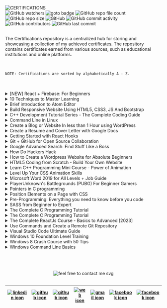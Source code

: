 <img loading="lazy" src="https://readme-typing-svg.demolab.com?font=Poppins&weight=700&size=24&duration=1&pause=1&color=EB008B&center=true&vCenter=true&repeat=false&width=195&height=40&lines=CERTIFICATIONS" alt="CERTIFICATIONS" />

<!-- repository summary badges start -->
<div>
    <img alt="GitHub watchers" src="https://img.shields.io/github/watchers/montasim/certifications?&labelColor=EB008B&color=00B8B5">
    <img alt="goto badge" src="https://img.shields.io/github/search/montasim/certifications/goto?&labelColor=EB008B&color=00B8B5">
    <img alt="GitHub repo file count" src="https://img.shields.io/github/directory-file-count/montasim/certifications?&labelColor=EB008B&color=00B8B5">
    <img alt="GitHub repo size" src="https://img.shields.io/github/repo-size/montasim/certifications?&labelColor=EB008B&color=00B8B5">
    <img alt="GitHub" src="https://img.shields.io/github/license/montasim/certifications?&labelColor=EB008B&color=00B8B5">
    <img alt="GitHub commit activity" src="https://img.shields.io/github/commit-activity/w/montasim/certifications?&labelColor=EB008B&color=00B8B5">
    <img alt="GitHub contributors" src="https://img.shields.io/github/contributors/montasim/certifications?&labelColor=EB008B&color=00B8B5">
    <img alt="GitHub last commit" src="https://img.shields.io/github/last-commit/montasim/certifications?&labelColor=EB008B&color=00B8B5">
</div>
<!-- repository summary badges end -->

<br/>

The Certifications repository is a centralized hub for storing and showcasing a collection of my achieved certificates. The repository contains certificates earned from various sources, such as educational institutions and online platforms.

<br/>

```
NOTE: Certifications are sorted by alphabetically A - Z.
```

<br/>
<br/>

<details>
    <summary> [NEW] React + Firebase: For Beginners </summary>
    <br/>
    <a href="https://www.udemy.com/certificate/UC-96cee3e4-f458-4cc6-95ef-045d158c361c/">
        <img loading="lazy" alt="[NEW] React + Firebase: For Beginners" src="https://udemy-certificate.s3.amazonaws.com/image/UC-96cee3e4-f458-4cc6-95ef-045d158c361c.jpg?v=1659991070000" />
    </a>
</details>

<details>
    <summary> 10 Techniques to Master Learning </summary>
    <br/>
    <a href="https://www.udemy.com/certificate/UC-P6XOGWBR/">
        <img loading="lazy" alt="10 Techniques to Master Learning" src="https://udemy-certificate.s3.amazonaws.com/image/UC-P6XOGWBR.jpg?v=1554827361000" />
    </a>
</details>

<details>
    <summary> Brief introduction to Atom Editor </summary>
    <br/>
    <a href="https://www.udemy.com/certificate/UC-MCFQ597O/">
        <img loading="lazy" alt="Brief introduction to Atom Editor" src="https://udemy-certificate.s3.amazonaws.com/image/UC-MCFQ597O.jpg?v=1554827203000" />
    </a>
</details>

<details>
    <summary> Build Responsive Website Using HTML5, CSS3, JS And Bootstrap </summary>
    <br/>
    <a href="https://www.udemy.com/certificate/UC-381b6029-d2a1-4600-98e1-42326f5eb8dc/">
        <img loading="lazy" alt="Build Responsive Website Using HTML5, CSS3, JS And Bootstrap" src="https://udemy-certificate.s3.amazonaws.com/image/UC-381b6029-d2a1-4600-98e1-42326f5eb8dc.jpg?v=1659988187000" />
    </a>
</details>

<details>
    <summary> C++ Development Tutorial Series - The Complete Coding Guide </summary>
    <br/>
    <a href="https://www.udemy.com/certificate/UC-4c1e3560-c268-4c37-87c3-b3e1235b67f2/">
        <img loading="lazy" alt="C++ Development Tutorial Series - The Complete Coding Guide" src="https://udemy-certificate.s3.amazonaws.com/image/UC-4c1e3560-c268-4c37-87c3-b3e1235b67f2.jpg?v=1597641845000" />
    </a>
</details>

<details>
    <summary> Command Line in Linux </summary>
    <br/>
    <a href="https://www.coursera.org/account/accomplishments/verify/CC7F3ETBKK8U">
        <img loading="lazy" alt="Command Line in Linux" src="https://s3.amazonaws.com/coursera_assets/meta_images/generated/CERTIFICATE_LANDING_PAGE/CERTIFICATE_LANDING_PAGE~CC7F3ETBKK8U/CERTIFICATE_LANDING_PAGE~CC7F3ETBKK8U.jpeg" />
    </a>
</details>

<details>
    <summary> Create a Blog or Website In less than 1 Hour using WordPress </summary>
    <br/>
    <a href="https://www.udemy.com/certificate/UC-23f07a27-808f-4f1b-adf7-5a1f2f6567a9/">
        <img loading="lazy" alt="Create a Blog or Website In less than 1 Hour using WordPress" src="https://udemy-certificate.s3.amazonaws.com/image/UC-23f07a27-808f-4f1b-adf7-5a1f2f6567a9.jpg?v=1659985251000" />
    </a>
</details>

<details>
    <summary> Create a Resume and Cover Letter with Google Docs </summary>
    <br/>
    <a href="https://www.coursera.org/account/accomplishments/verify/WHYQWEQVH7XH">
        <img loading="lazy" alt="Create a Resume and Cover Letter with Google Docs" src="https://s3.amazonaws.com/coursera_assets/meta_images/generated/CERTIFICATE_LANDING_PAGE/CERTIFICATE_LANDING_PAGE~WHYQWEQVH7XH/CERTIFICATE_LANDING_PAGE~WHYQWEQVH7XH.jpeg" />
    </a>
</details>

<details>
    <summary> Getting Started with React Hooks </summary>
    <br/>
    <a href="https://www.udemy.com/certificate/UC-81a2e505-c03f-4bc4-9bd6-d172cf94ae3d/">
        <img loading="lazy" alt="Getting Started with React Hooks" src="https://udemy-certificate.s3.amazonaws.com/image/UC-81a2e505-c03f-4bc4-9bd6-d172cf94ae3d.jpg?v=1659990609000" />
    </a>
</details>

<details>
    <summary> Git + GitHub for Open Source Collaboration </summary>
    <br/>
    <a href="https://www.coursera.org/account/accomplishments/verify/5XKX3V74MZA6">
        <img loading="lazy" alt="Git + GitHub for Open Source Collaboration" src="./media/images/Git%20+%20GitHub%20for%20Open%20Source%20Collaboration.png" />
    </a>
</details>

<details>
    <summary> Google Advanced Search: Find Stuff Like a Boss </summary>
    <br/>
    <a href="https://www.udemy.com/certificate/UC-FAMM35IA/">
        <img loading="lazy" alt="Google Advanced Search: Find Stuff Like a Boss" src="https://udemy-certificate.s3.amazonaws.com/image/UC-FAMM35IA.jpg?v=1554827417000" />
    </a>
</details>

<details>
    <summary> How Do Hackers Hack </summary>
    <br/>
    <a href="https://www.udemy.com/certificate/UC-324R064H/">
        <img loading="lazy" alt="How Do Hackers Hack" src="https://udemy-certificate.s3.amazonaws.com/image/UC-324R064H.jpg?v=1552684976000" />
    </a>
</details>

<details>
    <summary> How to Create a Wordpress Website for Absolute Beginners  </summary>
    <br/>
    <a href="https://www.udemy.com/certificate/UC-SF48M5NL/">
        <img loading="lazy" alt="How to Create a Wordpress Website for Absolute Beginners" src="https://udemy-certificate.s3.amazonaws.com/image/UC-SF48M5NL.jpg?v=1554998272000" />
    </a>
</details>

<details>
    <summary> HTML5 Coding from Scratch - Build Your Own Website  </summary>
    <br/>
    <a href="https://www.udemy.com/certificate/UC-77OW1SDX/">
        <img loading="lazy" alt="HTML5 Coding from Scratch - Build Your Own Website" src="https://udemy-certificate.s3.amazonaws.com/image/UC-77OW1SDX.jpg?v=1566886948000" />
    </a>
</details>

<details>
    <summary> Learn C++ Programming Mini Course - Power of Animation  </summary>
    <br/>
    <a href="https://www.udemy.com/certificate/UC-57c8fb24-5d8a-450b-9001-76c2dfac993b/">
        <img loading="lazy" alt="Learn C++ Programming Mini Course - Power of Animation" src="https://udemy-certificate.s3.amazonaws.com/image/UC-57c8fb24-5d8a-450b-9001-76c2dfac993b.jpg?v=1580715682000" />
    </a>
</details>

<details>
    <summary> Level Up Your CSS Animation Skills  </summary>
    <br/>
    <a href="https://www.udemy.com/certificate/UC-76d371fa-22a3-445c-8546-6b8ae7c922dc/">
        <img loading="lazy" alt="Level Up Your CSS Animation Skills" src="https://udemy-certificate.s3.amazonaws.com/image/UC-76d371fa-22a3-445c-8546-6b8ae7c922dc.jpg?v=1659969985000" />
    </a>
</details>

<details>
    <summary> Microsoft Word 2019 for All Levels + Job Guide </summary>
    <br/>
    <a href="https://www.udemy.com/certificate/UC-2ccd8e88-6566-41f4-9f50-739c6b713168/">
        <img loading="lazy" alt="Microsoft Word 2019 for All Levels + Job Guide" src="https://udemy-certificate.s3.amazonaws.com/image/UC-2ccd8e88-6566-41f4-9f50-739c6b713168.jpg?v=1659985796000" />
    </a>
</details>

<details>
    <summary> PlayerUnknown's Battlegrounds (PUBG) For Beginner Gamers </summary>
    <br/>
    <a href="https://www.udemy.com/certificate/UC-X33N0BFS/">
        <img loading="lazy" alt="PlayerUnknown's Battlegrounds (PUBG) For Beginner Gamers" src="https://udemy-certificate.s3.amazonaws.com/image/UC-X33N0BFS.jpg?v=1554827394000" />
    </a>
</details>

<details>
    <summary> Pointers in C programming </summary>
    <br/>
    <a href="https://www.udemy.com/certificate/UC-5B07ZDJN/">
        <img loading="lazy" alt="Pointers in C programming" src="https://udemy-certificate.s3.amazonaws.com/image/UC-5B07ZDJN.jpg?v=1552690222000" />
    </a>
</details>

<details>
    <summary> Position Elements on a Page with CSS </summary>
    <br/>
    <a href="https://www.coursera.org/account/accomplishments/verify/DKL6A3KTYL34">
        <img loading="lazy" alt="Position Elements on a Page with CSS" src="https://s3.amazonaws.com/coursera_assets/meta_images/generated/CERTIFICATE_LANDING_PAGE/CERTIFICATE_LANDING_PAGE~DKL6A3KTYL34/CERTIFICATE_LANDING_PAGE~DKL6A3KTYL34.jpeg" />
    </a>
</details>

<details>
    <summary> Pre-Programming: Everything you need to know before you code </summary>
    <br/>
    <a href="https://www.udemy.com/certificate/UC-FBAGJ85J/">
        <img loading="lazy" alt="Pre-Programming: Everything you need to know before you code" src="https://udemy-certificate.s3.amazonaws.com/image/UC-FBAGJ85J.jpg?v=1567230334000" />
    </a>
</details>

<details>
    <summary> SASS from Beginner to Expert </summary>
    <br/>
    <a href="https://www.udemy.com/certificate/UC-44fae431-fc7f-49e6-947c-3b653a09fed5/">
        <img loading="lazy" alt="SASS from Beginner to Expert" src="https://udemy-certificate.s3.amazonaws.com/image/UC-44fae431-fc7f-49e6-947c-3b653a09fed5.jpg?v=1659983643000" />
    </a>
</details>

<details>
    <summary> The Complete C Programming Tutorial </summary>
    <br/>
    <a href="https://www.udemy.com/certificate/UC-9SJEY17Z/">
        <img loading="lazy" alt="The Complete C Programming Tutorial" src="https://udemy-certificate.s3.amazonaws.com/image/UC-9SJEY17Z.jpg?v=1567232722000" />
    </a>
</details>

<details>
    <summary> The Complete C Programming Tutorial </summary>
    <br/>
    <a href="https://www.udemy.com/certificate/UC-9SJEY17Z/">
        <img loading="lazy" alt="The Complete C Programming Tutorial" src="https://udemy-certificate.s3.amazonaws.com/image/UC-9SJEY17Z.jpg?v=1567232722000" />
    </a>
</details>

<details>
    <summary> The Complete ReactJs Course - Basics to Advanced [2023] </summary>
    <br/>
    <a href="https://www.udemy.com/certificate/UC-0deacdeb-f121-496d-b9ea-b7d7e317c0a9/">
        <img loading="lazy" alt="The Complete ReactJs Course - Basics to Advanced [2023]" src="https://udemy-certificate.s3.amazonaws.com/image/UC-0deacdeb-f121-496d-b9ea-b7d7e317c0a9.jpg?v=1659991758000" />
    </a>
</details>

<details>
    <summary> Use Commands and Create a Remote Git Repository </summary>
    <br/>
    <a href="https://www.coursera.org/account/accomplishments/verify/HHS3XUAFQWZU">
        <img loading="lazy" alt="Use Commands and Create a Remote Git Repository" src="https://s3.amazonaws.com/coursera_assets/meta_images/generated/CERTIFICATE_LANDING_PAGE/CERTIFICATE_LANDING_PAGE~HHS3XUAFQWZU/CERTIFICATE_LANDING_PAGE~HHS3XUAFQWZU.jpeg" />
    </a>
</details>

<details>
    <summary> Visual Studio Code Ultimate Guide </summary>
    <br/>
    <a href="https://www.udemy.com/certificate/UC-f02a5a0b-f3ea-49bb-9951-dcbc6b9aa6e9/">
        <img loading="lazy" alt="Visual Studio Code Ultimate Guide" src="https://udemy-certificate.s3.amazonaws.com/image/UC-f02a5a0b-f3ea-49bb-9951-dcbc6b9aa6e9.jpg?v=1659993678000" />
    </a>
</details>

<details>
    <summary> Windows 10 Foundation Level Training </summary>
    <br/>
    <a href="https://www.udemy.com/certificate/UC-O8BLSDIZ/">
        <img loading="lazy" alt="Windows 10 Foundation Level Training" src="https://udemy-certificate.s3.amazonaws.com/image/UC-O8BLSDIZ.jpg?v=1554827423000" />
    </a>
</details>

<details>
    <summary> Windows 8 Crash Course with 50 Tips </summary>
    <br/>
    <a href="https://www.udemy.com/certificate/UC-J5SKU2AK/">
        <img loading="lazy" alt="Windows 8 Crash Course with 50 Tips" src="https://udemy-certificate.s3.amazonaws.com/image/UC-J5SKU2AK.jpg?v=1554827142000" />
    </a>
</details>

<details>
    <summary> Windows Command Line Basics </summary>
    <br/>
    <a href="https://www.udemy.com/certificate/UC-91b6cfe1-6f98-40ec-a1b1-2f5a1714f637/">
        <img loading="lazy" alt="Windows Command Line Basics" src="https://udemy-certificate.s3.amazonaws.com/image/UC-91b6cfe1-6f98-40ec-a1b1-2f5a1714f637.jpg?v=1592471058000" />
    </a>
</details>

<br/>
<br/>
<br/>
<br/>

<!-- feel free to contact me text start -->
<div align="center"> 
    <img loading="lazy" src="https://readme-typing-svg.demolab.com?font=Poppins&weight=600&size=21&duration=1&pause=1&color=00B8B5&center=true&vCenter=true&repeat=false&width=385&height=21&lines=FEEL+FREE+TO+CONTACT+ME+ANYTIME" alt="feel free to contact me svg" />
</div>
<!-- feel free to contact me text end -->

<br/>

<!-- social media links start -->
<table align="center">
    <thead align="center">
        <tr>
            <th>
                <a href="https://www.linkedin.com/in/montasim">
                    <img alt="linkedin icon" src="https://cdn.simpleicons.org/linkedin" width="35px">
                </a>
            </th>
            <th>
                <a href="https://www.github.com/montasim">
                    <img alt="github icon" src="https://cdn.simpleicons.org/github/white" width="35px">
                </a>
            </th>
            <th>
                <a href="https://stackoverflow.com/users/20348607/montasim">
                    <img alt="github icon" src="https://cdn.simpleicons.org/stackoverflow" width="35px">
                </a>
            </th>
            <th>
                <a href="https://montasim-dev.web.app/">
                    <img alt="web icon" src="https://cdn.simpleicons.org/googlechrome" width="35px">
                </a>
            </th>
            <th>
                <a href="mailto:montasimmamun@gmail.com">
                    <img alt="gmail icon" src="https://cdn.simpleicons.org/gmail" width="35px">
                </a>
            </th>
            <th>
                <a href="https://www.facebook.com/montasimmamun/">
                    <img alt="facebook icon" src="https://cdn.simpleicons.org/facebook" width="35px">
                </a>
            </th>
            <th>
                <a href="https://twitter.com/montasimmamun">
                    <img alt="facebook icon" src="https://cdn.simpleicons.org/twitter" width="35px">
                </a>
            </th>
        </tr>
    </thead>
</table>
<!-- social media links end -->
<!-- connect with me end -->

<br/>
<br/>
<br/>